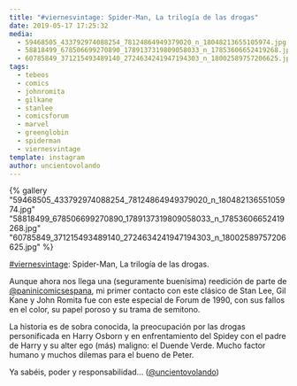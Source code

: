 ```yaml
---
title: "#viernesvintage: Spider-Man, La trilogía de las drogas"
date: 2019-05-17 17:25:32
media: 
  - 59468505_433792974088254_78124864949379020_n_18048213655105974.jpg
  - 58818499_678506699270890_1789137319809058033_n_17853606652419268.jpg
  - 60785849_371215493489140_2724634241947194303_n_18002589757206625.jpg
tags: 
  - tebeos
  - comics
  - johnromita
  - gilkane
  - stanlee
  - comicsforum
  - marvel
  - greenglobin
  - spiderman
  - viernesvintage
template: instagram
author: uncientovolando
---
```


{% gallery "59468505_433792974088254_78124864949379020_n_18048213655105974.jpg" "58818499_678506699270890_1789137319809058033_n_17853606652419268.jpg" "60785849_371215493489140_2724634241947194303_n_18002589757206625.jpg" %}

[#viernesvintage](/etiquetas/viernesvintage): Spider-Man, La trilogía de las drogas.

Aunque ahora nos llega una (seguramente buenísima) reedición de parte de [@paninicomicsespana](https://instagram.com/paninicomicsespana), mi primer contacto con este clásico de Stan Lee, Gil Kane y John Romita fue con este especial de Forum de 1990, con sus fallos en el color, su papel poroso y su trama de semitono.

La historia es de sobra conocida, la preocupación por las drogas personificada en Harry Osborn y en enfrentamiento del Spidey con el padre de Harry y su alter ego (más) maligno: el Duende Verde. Mucho factor humano y muchos dilemas para el bueno de Peter.

Ya sabéis, poder y responsabilidad... ([@uncientovolando](https://instagram.com/uncientovolando))
